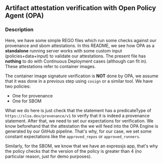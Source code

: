 ## Artifact attestation verification with Open Policy Agent (OPA)

### Description

Here, we have some simple REGO files which run some checks against our provenance and sbom attestations. In this README, we see how OPA as a **standalone** running server works with some custom input (policies+data+input) to validate our attestations. The present file has **nothing** to do with Continuous Deployment cases (although can fit in). These attestations refer to container images.

The container image signature verification is **NOT** done by OPA, we assume that it was done in a previous step using `cosign` or a similar tool.
We have two policies:
- One for provenance
- One for SBOM

What we do here is just check that the statement has a predicateType of `https://slsa.dev/provenance/v1` to verify that it is indeed a provenance statement. After that, we need to set our expectations for verification. We know beforehand that the attestation the we will feed into the OPA Engine is generated by our GitHub pipeline. That's why, for our case, we set some constant expectations like the `approved_repos` or `approved_runners`.

Similarly, for the SBOM, we know that we have an expressjs app, that's why the policy checks that the version of the policy is greater than 4 (no particular reason, just for demo purposes).